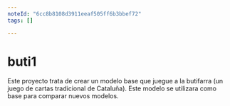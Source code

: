 ```yaml
---
noteId: "6cc8b8108d3911eeaf505ff6b3bbef72"
tags: []

---
```


# buti1
Este proyecto trata de crear un modelo base que juegue a la butifarra (un juego de cartas tradicional de Cataluña).
Este modelo se utilizara como base para comparar nuevos modelos.
